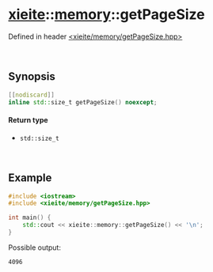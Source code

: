 # [xieite](../xieite.md)\:\:[memory](../memory.md)\:\:getPageSize
Defined in header [<xieite/memory/getPageSize.hpp>](../../include/xieite/memory/getPageSize.hpp)

&nbsp;

## Synopsis
```cpp
[[nodiscard]]
inline std::size_t getPageSize() noexcept;
```
#### Return type
- `std::size_t`

&nbsp;

## Example
```cpp
#include <iostream>
#include <xieite/memory/getPageSize.hpp>

int main() {
    std::cout << xieite::memory::getPageSize() << '\n';
}
```
Possible output:
```
4096
```
